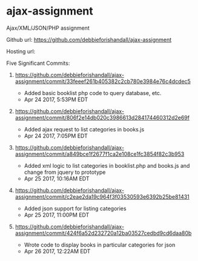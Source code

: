 # ajax-assignment
Ajax/XML/JSON/PHP assignment

Github url: https://github.com/debbieforishandall/ajax-assignment

Hosting url: 

Five Significant Commits:

1. https://github.com/debbieforishandall/ajax-assignment/commit/33feeef261b405382c2cb780e3984e76c4dcdec5

   - Added basic booklist php code to query database, etc.
   - Apr 24 2017, 5:53PM EDT
  
2. https://github.com/debbieforishandall/ajax-assignment/commit/806f2e14db020c3986613d284174460312d2e69f
  
   - Added ajax request to list categories in books.js
   - Apr 24 2017, 7:05PM EDT
   
3. https://github.com/debbieforishandall/ajax-assignment/commit/a849bce1f2677f1ca2e108ce1fc3854f82c3b953

   - Added xml logic to list categories in booklist.php and books.js and change from jquery to prototype
   - Apr 25 2017, 10:16AM EDT
   
4. https://github.com/debbieforishandall/ajax-assignment/commit/c2eae2da19c964f3f03530593e6392b25be81431
   
   - Added json support for listing categories
   - Apr 25 2017, 11:00PM EDT
   
5. https://github.com/debbieforishandall/ajax-assignment/commit/424f6a52d232720a12ba03527cedbd9cd6daa80b

   - Wrote code to display books in particular categories for json
   - Apr 26 2017, 12:22AM EDT
